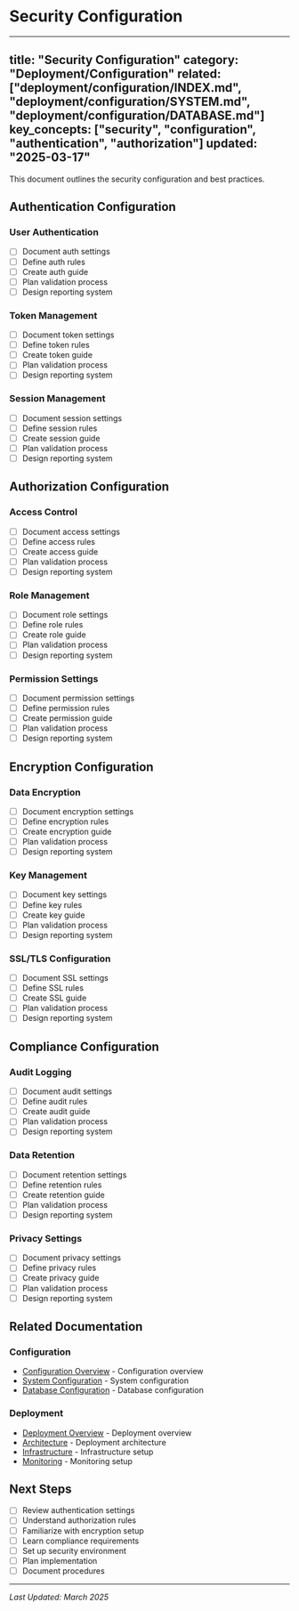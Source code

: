 # Security Configuration

---
title: "Security Configuration"
category: "Deployment/Configuration"
related: ["deployment/configuration/INDEX.md", "deployment/configuration/SYSTEM.md", "deployment/configuration/DATABASE.md"]
key_concepts: ["security", "configuration", "authentication", "authorization"]
updated: "2025-03-17"
---

This document outlines the security configuration and best practices.

## Authentication Configuration

### User Authentication
- [ ] Document auth settings
- [ ] Define auth rules
- [ ] Create auth guide
- [ ] Plan validation process
- [ ] Design reporting system

### Token Management
- [ ] Document token settings
- [ ] Define token rules
- [ ] Create token guide
- [ ] Plan validation process
- [ ] Design reporting system

### Session Management
- [ ] Document session settings
- [ ] Define session rules
- [ ] Create session guide
- [ ] Plan validation process
- [ ] Design reporting system

## Authorization Configuration

### Access Control
- [ ] Document access settings
- [ ] Define access rules
- [ ] Create access guide
- [ ] Plan validation process
- [ ] Design reporting system

### Role Management
- [ ] Document role settings
- [ ] Define role rules
- [ ] Create role guide
- [ ] Plan validation process
- [ ] Design reporting system

### Permission Settings
- [ ] Document permission settings
- [ ] Define permission rules
- [ ] Create permission guide
- [ ] Plan validation process
- [ ] Design reporting system

## Encryption Configuration

### Data Encryption
- [ ] Document encryption settings
- [ ] Define encryption rules
- [ ] Create encryption guide
- [ ] Plan validation process
- [ ] Design reporting system

### Key Management
- [ ] Document key settings
- [ ] Define key rules
- [ ] Create key guide
- [ ] Plan validation process
- [ ] Design reporting system

### SSL/TLS Configuration
- [ ] Document SSL settings
- [ ] Define SSL rules
- [ ] Create SSL guide
- [ ] Plan validation process
- [ ] Design reporting system

## Compliance Configuration

### Audit Logging
- [ ] Document audit settings
- [ ] Define audit rules
- [ ] Create audit guide
- [ ] Plan validation process
- [ ] Design reporting system

### Data Retention
- [ ] Document retention settings
- [ ] Define retention rules
- [ ] Create retention guide
- [ ] Plan validation process
- [ ] Design reporting system

### Privacy Settings
- [ ] Document privacy settings
- [ ] Define privacy rules
- [ ] Create privacy guide
- [ ] Plan validation process
- [ ] Design reporting system

## Related Documentation

### Configuration
- [Configuration Overview](INDEX.md) - Configuration overview
- [System Configuration](SYSTEM.md) - System configuration
- [Database Configuration](DATABASE.md) - Database configuration

### Deployment
- [Deployment Overview](../INDEX.md) - Deployment overview
- [Architecture](../ARCHITECTURE.md) - Deployment architecture
- [Infrastructure](../INFRASTRUCTURE.md) - Infrastructure setup
- [Monitoring](../MONITORING.md) - Monitoring setup

## Next Steps

- [ ] Review authentication settings
- [ ] Understand authorization rules
- [ ] Familiarize with encryption setup
- [ ] Learn compliance requirements
- [ ] Set up security environment
- [ ] Plan implementation
- [ ] Document procedures

---

*Last Updated: March 2025* 